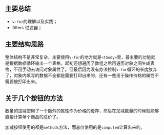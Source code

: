 ## 主要总结

* `v-for`的理解以及实践；
* filters 过滤器；

## 主要结构思路

整体结构不是非常复杂，主要使用`v-for`的地方就是`<tbody>`里，最主要的功能就是根据数据循环输出一个表格。起初还想遍历了数组之后再遍历对象之间生成表格，不用手动去访问对象属性了。但最后因为没有办法控制`v-for`循环的长度放弃了，对象内填写的数据不全都是需要打印出来的，还有一些用于操作价格的属性不需要被打印出来。

## 关于几个按钮的方法

数量的加减使用了一个额外的属性作为价格的缓存，然后在加减数量的时候就能够直接计算单个商品的总价了。

加减按钮使用的都是`methods`方法，而总价使用的是`computed`计算出来的。


